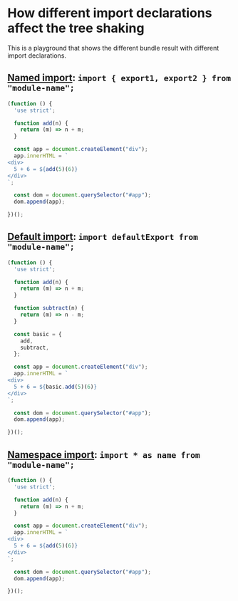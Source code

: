 # How different import declarations affect the tree shaking

This is a playground that shows the different bundle result with different import declarations.

## [Named import](https://developer.mozilla.org/en-US/docs/Web/JavaScript/Reference/Statements/import#named_import): `import { export1, export2 } from "module-name";`

```js
(function () {
  'use strict';

  function add(n) {
    return (m) => n + m;
  }

  const app = document.createElement("div");
  app.innerHTML = `
<div>
  5 + 6 = ${add(5)(6)}
</div>
`;

  const dom = document.querySelector("#app");
  dom.append(app);

})();
```

## [Default import](https://developer.mozilla.org/en-US/docs/Web/JavaScript/Reference/Statements/import#default_import): `import defaultExport from "module-name";`


```js
(function () {
  'use strict';

  function add(n) {
    return (m) => n + m;
  }

  function subtract(n) {
    return (m) => n - m;
  }

  const basic = {
    add,
    subtract,
  };

  const app = document.createElement("div");
  app.innerHTML = `
<div>
  5 + 6 = ${basic.add(5)(6)}
</div>
`;

  const dom = document.querySelector("#app");
  dom.append(app);

})();
```


## [Namespace import](https://developer.mozilla.org/en-US/docs/Web/JavaScript/Reference/Statements/import#namespace_import): `import * as name from "module-name";`


```js
(function () {
  'use strict';

  function add(n) {
    return (m) => n + m;
  }

  const app = document.createElement("div");
  app.innerHTML = `
<div>
  5 + 6 = ${add(5)(6)}
</div>
`;

  const dom = document.querySelector("#app");
  dom.append(app);

})();
```